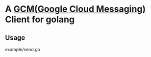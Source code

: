 A [GCM(Google Cloud Messaging)](http://developer.android.com/guide/google/gcm/index.html) Client for golang
===========================================================================================================

Usage
-----

example/send.go
